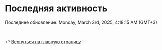 # Последняя активность

<!--RECENT_ACTIVITY:start-->
<!--RECENT_ACTIVITY:end-->

<!--RECENT_ACTIVITY:last_update-->
Последнее обновление: Monday, March 3rd, 2025, 4:18:15 AM (GMT+3)
<!--RECENT_ACTIVITY:last_update_end-->

<br>

↩️ [Вернуться на главную страницу](locale/ru/README.md)
